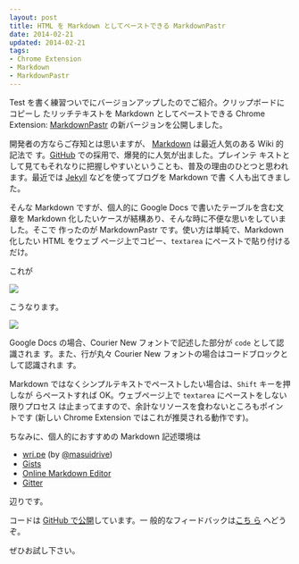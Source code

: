 ```yaml
---           
layout: post
title: HTML を Markdown としてペーストできる MarkdownPastr
date: 2014-02-21
updated: 2014-02-21
tags:
- Chrome Extension
- Markdown
- MarkdownPastr
---
```


Test を書く練習ついでにバージョンアップしたのでご紹介。クリップボードにコピーし
たリッチテキストを Markdown としてペーストできる Chrome
Extension: [MarkdownPastr](https://chrome.google.com/webstore/detail/markdown-pastr/pjeclabeidkcjhopjbgpiimlaccpdkgk)
の新バージョンを公開しました。   

<!-- excerpt -->
  
開発者の方ならご存知とは思いますが、
[Markdown](http://ja.wikipedia.org/wiki/Markdown) は最近人気のある Wiki 的記法で
す。[GitHub](https://github.com/) での採用で、爆発的に人気が出ました。プレインテ
キストとして見てもそれなりに把握しやすいということも、普及の理由のひとつと思われ
ます。最近では [Jekyll](http://jekyllrb.com/) などを使ってブログを Markdown で書
く人も出てきました。   
  
そんな Markdown ですが、個人的に Google Docs で書いたテーブルを含む文章を
Markdown 化したいケースが結構あり、そんな時に不便な思いをしていました。そこで
作ったのが MarkdownPastr です。使い方は単純で、Markdown 化したい HTML をウェブ
ページ上でコピー、`textarea` にペーストで貼り付けるだけ。  

これが   

[![](https://2.bp.blogspot.com/-TDy5N6O4yqI/UwdpgWIeIJI/AAAAAAAAoTI/vKeRUpKXlWM/s1600/copy.png)](https://2.bp.blogspot.com/-TDy5N6O4yqI/UwdpgWIeIJI/AAAAAAAAoTI/vKeRUpKXlWM/s1600/copy.png)

こうなります。   

[![](https://4.bp.blogspot.com/-TeRARHGfTqY/UwdpgU21WII/AAAAAAAAoTU/QJQ2CZ3JKZk/s1600/paste.png)](https://4.bp.blogspot.com/-TeRARHGfTqY/UwdpgU21WII/AAAAAAAAoTU/QJQ2CZ3JKZk/s1600/paste.png)

Google Docs の場合、Courier New フォントで記述した部分が `code` として認識されま
す。また、行が丸々 Courier New フォントの場合はコードブロックとして認識されま
す。   

Markdown ではなくシンプルテキストでペーストしたい場合は、`Shift` キーを押しなが
らペーストすれば OK。ウェブページ上で `textarea` にペーストをしない限りプロセス
は止まってますので、余計なリソースを食わないところもポイントです (新しい Chrome
Extension ではこれが推奨される動作です)。   

ちなみに、個人的におすすめの Markdown 記述環境は   

* [wri.pe](https://wri.pe/) (by [@masuidrive](https://twitter.com/masuidrive))
* [Gists](https://gist.github.com/)
* [Online Markdown Editor](http://www.ctrlshift.net/project/markdowneditor/)
* [Gitter](http://gitter.im/)

辺りです。   

コードは [GitHub で公開](https://github.com/agektmr/MarkdownPastr)しています。一
般的なフィードバックは[こち
ら](https://chrome.google.com/webstore/support/pjeclabeidkcjhopjbgpiimlaccpdkgk)
へどうぞ。  

ぜひお試し下さい。
